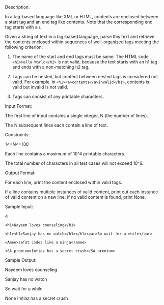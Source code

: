 Description:

In a tag-based language like XML or HTML, contents are enclosed between a start tag and an end tag like <tag>contents</tag>. Note that the corresponding end tag starts with a /.

Given a string of text in a tag-based language, parse this text and retrieve the contents enclosed within sequences of well-organized tags meeting the following criterion:

1. The name of the start and end tags must be same. The HTML code `<h1>Hello World</h2>` is not valid, because the text starts with an h1 tag and ends with a non-matching h2 tag.

2. Tags can be nested, but content between nested tags is considered not valid. For example, in `<h1><a>contents</a>invalid</h1>`, contents is valid but invalid is not valid.

3. Tags can consist of any printable characters.

Input Format:

The first line of input contains a single integer, N (the number of lines).

The N subsequent lines each contain a line of text.

Constraints:

1<=N<=100

Each line contains a maximum of 10^4 printable characters.

The total number of characters in all test cases will not exceed 10^6.

Output Format:

For each line, print the content enclosed within valid tags.

If a line contains multiple instances of valid content, print out each instance of valid content on a new line; if no valid content is found, print None.

Sample Input:

4

`<h1>Nayeem loves counseling</h1>`

`<h1><h1>Sanjay has no watch</h1></h1><par>So wait for a while</par>`

`<Amee>safat codes like a ninja</amee>`

`<SA premium>Imtiaz has a secret crush</SA premium>`

Sample Output:

Nayeem loves counseling

Sanjay has no watch

So wait for a while

None
Imtiaz has a secret crush
